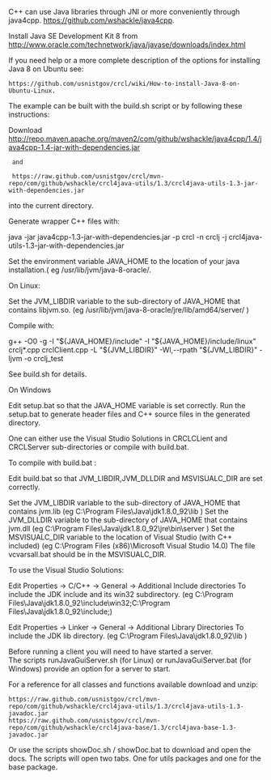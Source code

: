 


C++ can use Java libraries through JNI or more conveniently through java4cpp.
https://github.com/wshackle/java4cpp.

Install Java SE Development Kit 8  from http://www.oracle.com/technetwork/java/javase/downloads/index.html

If you need help or a more complete description of the options for installing 
Java 8 on Ubuntu see: 

    https://github.com/usnistgov/crcl/wiki/How-to-install-Java-8-on-Ubuntu-Linux.
    


The example can be built with the build.sh script or by following these instructions:

Download 
	 http://repo.maven.apache.org/maven2/com/github/wshackle/java4cpp/1.4/java4cpp-1.4-jar-with-dependencies.jar
	 
	 and

	 https://raw.github.com/usnistgov/crcl/mvn-repo/com/github/wshackle/crcl4java-utils/1.3/crcl4java-utils-1.3-jar-with-dependencies.jar

into the current directory.


Generate wrapper C++ files with:

java -jar java4cpp-1.3-jar-with-dependencies.jar -p crcl -n crclj -j crcl4java-utils-1.3-jar-with-dependencies.jar

Set the environment variable JAVA_HOME to the location of your java installation.( eg /usr/lib/jvm/java-8-oracle/. 

On Linux:

Set the JVM_LIBDIR variable to the sub-directory of JAVA_HOME that contains libjvm.so. (eg /usr/lib/jvm/java-8-oracle/jre/lib/amd64/server/ )

Compile with:

g++ -O0 -g -I "${JAVA_HOME}/include"  -I "${JAVA_HOME}/include/linux" crclj*.cpp crclClient.cpp  -L "${JVM_LIBDIR}" -Wl,--rpath "${JVM_LIBDIR}" -ljvm -o crclj_test

See build.sh for details.

On Windows

Edit setup.bat so that the JAVA_HOME variable is set correctly.
Run the setup.bat to generate header files and C++ source files in the generated 
directory.

One can either use the Visual Studio Solutions in CRCLCLient and CRCLServer sub-directories or
compile with build.bat.

To compile with build.bat :

Edit build.bat so that JVM_LIBDIR,JVM_DLLDIR and MSVISUALC_DIR are set correctly.

Set the JVM_LIBDIR variable to the sub-directory of JAVA_HOME that contains jvm.lib (eg C:\Program Files\Java\jdk1.8.0_92\lib )
Set the JVM_DLLDIR variable to the sub-directory of JAVA_HOME that contains jvm.dll (eg C:\Program Files\Java\jdk1.8.0_92\jre\bin\server )
Set the MSVISUALC_DIR variable to the location of Visual Studio (with C++ included)  (eg C:\Program Files (x86)\Microsoft Visual Studio 14.0) 
The file vcvarsall.bat should be in the MSVISUALC_DIR.

To use the Visual Studio Solutions: 

Edit  Properties -> C/C++ -> General -> Additional Include directories
     To include the  JDK include and its win32 subdirectory. 
     (eg C:\Program Files\Java\jdk1.8.0_92\include\win32;C:\Program Files\Java\jdk1.8.0_92\include;)


Edit Properties -> Linker -> General -> Additional Library Directories
    To include the JDK lib directory.
    (eg C:\Program Files\Java\jdk1.8.0_92\lib )
     
Before running a client you will need to have started a server.  
The scripts runJavaGuiServer.sh (for Linux) or runJavaGuiServer.bat (for Windows)
provide an option for a server to start.

For a reference for all classes and functions available download and unzip:


    https://raw.github.com/usnistgov/crcl/mvn-repo/com/github/wshackle/crcl4java-utils/1.3/crcl4java-utils-1.3-javadoc.jar
    https://raw.github.com/usnistgov/crcl/mvn-repo/com/github/wshackle/crcl4java-base/1.3/crcl4java-base-1.3-javadoc.jar

Or use the scripts showDoc.sh / showDoc.bat to download and open the docs.
The scripts will open two tabs. One for utils packages and one for the base package.
